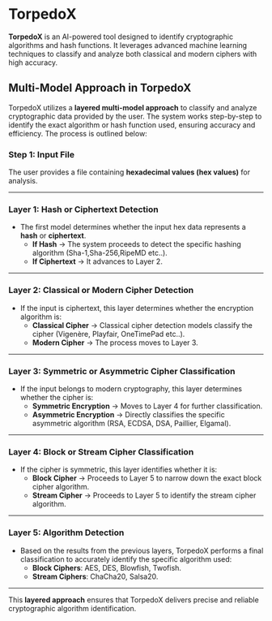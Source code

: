 # TorpedoX

**TorpedoX** is an AI-powered tool designed to identify cryptographic algorithms and hash functions. It leverages advanced machine learning techniques to classify and analyze both classical and modern ciphers with high accuracy.

## Multi-Model Approach in TorpedoX  

TorpedoX utilizes a **layered multi-model approach** to classify and analyze cryptographic data provided by the user. The system works step-by-step to identify the exact algorithm or hash function used, ensuring accuracy and efficiency. The process is outlined below:  

### Step 1: Input File  
The user provides a file containing **hexadecimal values (hex values)** for analysis.

---

### Layer 1: Hash or Ciphertext Detection  
- The first model determines whether the input hex data represents a **hash** or **ciphertext**.  
  - **If Hash** → The system proceeds to detect the specific hashing algorithm (Sha-1,Sha-256,RipeMD etc..).  
  - **If Ciphertext** → It advances to Layer 2.  

---

### Layer 2: Classical or Modern Cipher Detection  
- If the input is ciphertext, this layer determines whether the encryption algorithm is:  
  - **Classical Cipher** → Classical cipher detection models classify the cipher (Vigenère, Playfair, OneTimePad etc..).  
  - **Modern Cipher** → The process moves to Layer 3.  

---

### Layer 3: Symmetric or Asymmetric Cipher Classification  
- If the input belongs to modern cryptography, this layer determines whether the cipher is:  
  - **Symmetric Encryption** → Moves to Layer 4 for further classification.  
  - **Asymmetric Encryption** → Directly classifies the specific asymmetric algorithm (RSA, ECDSA, DSA, Paillier, Elgamal).  

---

### Layer 4: Block or Stream Cipher Classification  
- If the cipher is symmetric, this layer identifies whether it is:  
  - **Block Cipher** → Proceeds to Layer 5 to narrow down the exact block cipher algorithm.
  - **Stream Cipher** → Proceeds to Layer 5 to identify the stream cipher algorithm.  

---

### Layer 5: Algorithm Detection  
- Based on the results from the previous layers, TorpedoX performs a final classification to accurately identify the specific algorithm used:  
  - **Block Ciphers**: AES, DES, Blowfish, Twofish.
  - **Stream Ciphers**: ChaCha20, Salsa20.

---

This **layered approach** ensures that TorpedoX delivers precise and reliable cryptographic algorithm identification.
